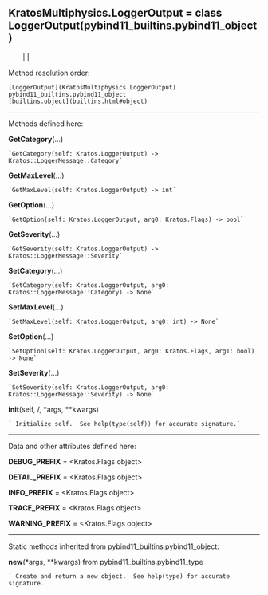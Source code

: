   
**KratosMultiphysics.LoggerOutput** = class
LoggerOutput(pybind11_builtins.pybind11_object)  
---  
`    `|   |

Method resolution order:

    [LoggerOutput](KratosMultiphysics.LoggerOutput)
    pybind11_builtins.pybind11_object
    [builtins.object](builtins.html#object)

* * *

Methods defined here:  

**GetCategory**(...)

    `GetCategory(self: Kratos.LoggerOutput) -> Kratos::LoggerMessage::Category`

**GetMaxLevel**(...)

    `GetMaxLevel(self: Kratos.LoggerOutput) -> int`

**GetOption**(...)

    `GetOption(self: Kratos.LoggerOutput, arg0: Kratos.Flags) -> bool`

**GetSeverity**(...)

    `GetSeverity(self: Kratos.LoggerOutput) -> Kratos::LoggerMessage::Severity`

**SetCategory**(...)

    `SetCategory(self: Kratos.LoggerOutput, arg0: Kratos::LoggerMessage::Category) -> None`

**SetMaxLevel**(...)

    `SetMaxLevel(self: Kratos.LoggerOutput, arg0: int) -> None`

**SetOption**(...)

    `SetOption(self: Kratos.LoggerOutput, arg0: Kratos.Flags, arg1: bool) -> None`

**SetSeverity**(...)

    `SetSeverity(self: Kratos.LoggerOutput, arg0: Kratos::LoggerMessage::Severity) -> None`

**__init__**(self, /, *args, **kwargs)

    ` Initialize self.  See help(type(self)) for accurate signature.`

* * *

Data and other attributes defined here:  

**DEBUG_PREFIX** =  <Kratos.Flags object>

**DETAIL_PREFIX** =  <Kratos.Flags object>

**INFO_PREFIX** =  <Kratos.Flags object>

**TRACE_PREFIX** =  <Kratos.Flags object>

**WARNING_PREFIX** =  <Kratos.Flags object>

* * *

Static methods inherited from pybind11_builtins.pybind11_object:  

**__new__**(*args, **kwargs) from pybind11_builtins.pybind11_type

    ` Create and return a new object.  See help(type) for accurate signature.`

